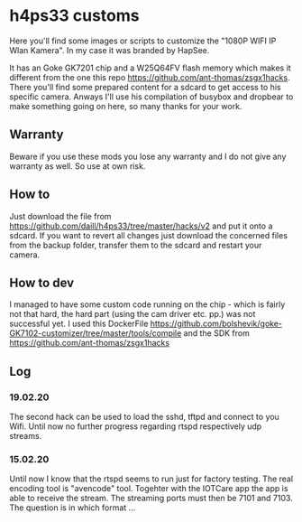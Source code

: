 # h4ps33 customs

Here you'll find some images or scripts to customize the "1080P WIFI IP Wlan Kamera". In my case it was branded by HapSee.

It has an Goke GK7201 chip and a W25Q64FV flash memory which makes it different from the one this repo https://github.com/ant-thomas/zsgx1hacks.
There you'll find some prepared content for a sdcard to get access to his specific camera. Anways I'll use his compilation of busybox and dropbear to make something going on here, so many thanks for your work.

## Warranty

Beware if you use these mods you lose any warranty and I do not give any warranty as well. So use at own risk. 

## How to

Just download the file from https://github.com/daill/h4ps33/tree/master/hacks/v2 and put it onto a sdcard. If you want to revert all changes just download the concerned files from the backup folder, transfer them to the sdcard and restart your camera.

## How to dev

I managed to have some custom code running on the chip - which is fairly not that hard, the hard part (using the cam driver etc. pp.) was not successful yet. I used this DockerFile https://github.com/bolshevik/goke-GK7102-customizer/tree/master/tools/compile and the SDK from https://github.com/ant-thomas/zsgx1hacks


## Log

### 19.02.20

The second hack can be used to load the sshd, tftpd and connect to you Wifi. Until now no further progress regarding rtspd respectively udp streams.

### 15.02.20

Until now I know that the rtspd seems to run just for factory testing. The real encoding tool is "avencode" tool. Togehter with the IOTCare app the app is able to receive the stream. The streaming ports must then be 7101 and 7103. The question is in which format ...
